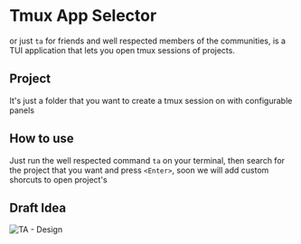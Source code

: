 # Tmux App Selector

or just `ta` for friends and well respected members of the communities, is a TUI application that lets you open tmux sessions of projects.

## Project 

It's just a folder that you want to create a tmux session on with configurable panels

## How to use 

Just run the well respected command `ta` on your terminal, then search for the project that you want and press `<Enter>`, soon we will add custom shorcuts to open project's


## Draft Idea

![TA - Design](https://user-images.githubusercontent.com/13282482/221361770-c0dbb24d-9bff-4a60-ba93-a81d845c4dee.png)
